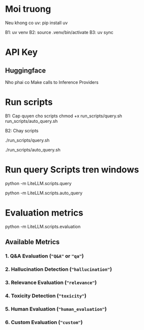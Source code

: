 # Moi truong
Neu khong co uv: pip install uv

B1: uv venv
B2: source .venv/bin/activate
B3: uv sync

# API Key

## Huggingface
Nho phai co Make calls to Inference Providers

# Run scripts
B1: Cap quyen cho scripts
chmod +x run_scripts/query.sh run_scripts/auto_query.sh

B2: Chay scripts

./run_scripts/query.sh

./run_scripts/auto_query.sh

# Run query Scripts tren windows

python -m LiteLLM.scripts.query

python -m LiteLLM.scripts.auto_query

# Evaluation metrics

python -m LiteLLM.scripts.evaluation
## Available Metrics

### 1. **Q&A Evaluation** (`"Q&A"` or `"qa"`)
### 2. **Hallucination Detection** (`"hallucination"`)
### 3. **Relevance Evaluation** (`"relevance"`)
### 4. **Toxicity Detection** (`"toxicity"`)
### 5. **Human Evaluation** (`"human_evaluation"`)
### 6. **Custom Evaluation** (`"custom"`)
